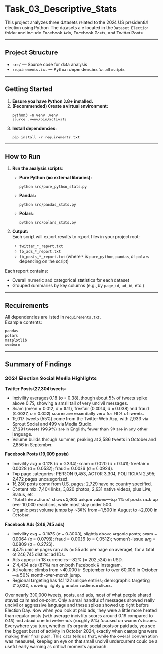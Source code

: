# Task_03_Descriptive_Stats

This project analyzes three datasets related to the 2024 US presidential election using Python. The datasets are located in the `Dataset_Election` folder and include Facebook Ads, Facebook Posts, and Twitter Posts.

---

## Project Structure

- `src/` — Source code for data analysis
- `requirements.txt` — Python dependencies for all scripts

---

## Getting Started

1. **Ensure you have Python 3.8+ installed.**
2. **(Recommended) Create a virtual environment:**
   ```
   python3 -m venv .venv
   source .venv/bin/activate
   ```
3. **Install dependencies:**
   ```
   pip install -r requirements.txt
   ```

---

## How to Run

1. **Run the analysis scripts**:

    - **Pure Python (no external libraries):**
      ```
      python src/pure_python_stats.py
      ```
    - **Pandas:**
      ```
      python src/pandas_stats.py
      ```
    - **Polars:**
      ```
      python src/polars_stats.py
      ```

2. **Output:**  
   Each script will export results to report files in your project root:
   - `twitter_*_report.txt`
   - `fb_ads_*_report.txt`
   - `fb_posts_*_report.txt`
   (where `*` is `pure_python`, `pandas`, or `polars` depending on the script)

Each report contains:
- Overall numeric and categorical statistics for each dataset
- Grouped summaries by key columns (e.g., by `page_id`, `ad_id`, etc.)

---

## Requirements

All dependencies are listed in `requirements.txt`.  
Example contents:
```txt
pandas
polars
matplotlib
seaborn
```

---

## Summary of Findings

### 2024 Election Social Media Highlights

**Twitter Posts (27,304 tweets)**
- Incivility averages 0.18 (σ = 0.38), though about 5% of tweets spike above 0.75, showing a small tail of very uncivil messages.
- Scam (mean = 0.012, σ = 0.11), freefair (0.0014, σ = 0.038) and fraud (0.0027, σ = 0.052) scores are essentially zero for 99% of tweets.
- 15,017 tweets (55%) come from the Twitter Web App, with 2,933 via Sprout Social and 499 via Media Studio.
- 27,281 tweets (99.9%) are in English; fewer than 30 are in any other language.
- Volume builds through summer, peaking at 3,586 tweets in October and 2,856 in September.

**Facebook Posts (19,009 posts)**
- Incivility avg = 0.128 (σ = 0.334); scam = 0.020 (σ = 0.141); freefair = 0.0028 (σ = 0.0532); fraud = 0.0086 (σ = 0.0924).
- Top page categories: PERSON 9,453, ACTOR 3,304, POLITICIAN 2,595; 2,472 pages uncategorized.
- 16,280 posts come from U.S. pages; 2,729 have no country specified.
- Content mix: 7,404 links, 3,820 photos, 2,931 native videos, plus Live, Status, etc.
- “Total Interactions” shows 5,665 unique values—top 1% of posts rack up over 10,000 reactions, while most stay under 500.
- Organic post volume jumps by ~30% from ~1,500 in August to ~2,000 in October.

**Facebook Ads (246,745 ads)**
- Incivility avg = 0.1875 (σ = 0.3903), slightly above organic posts; scam = 0.0064 (σ = 0.0798); fraud = 0.0026 (σ = 0.0512); women’s-issue avg = 0.0809 (σ = 0.2726).
- 4,475 unique pages ran ads (≈ 55 ads per page on average), for a total of 246,745 distinct ad IDs.
- Ads appear in 18 currencies—82% (≈ 202,524) in USD.
- 214,434 ads (87%) ran on both Facebook & Instagram.
- Ad volume climbs from ~40,000 in September to over 60,000 in October—a 50% month-over-month jump.
- Regional targeting has 141,122 unique entries; demographic targeting 215,622, showing highly granular audience slices.

Over nearly 300,000 tweets, posts, and ads, most of what people shared stayed calm and on‐point. Only a small handful of messages showed really uncivil or aggressive language and those spikes showed up right before Election Day. Now when you look at paid ads, they were a little more heated than regular posts (with average incivility scores around 0.19 compared to 0.13) and about one in twelve ads (roughly 8%) focused on women’s issues. Everywhere you turn, whether it’s organic social posts or paid ads, you see the biggest burst of activity in October 2024, exactly when campaigns were making their final push. This data tells us that, while the overall conversation was measured, keeping an eye on that small uncivil undercurrent could be a useful early warning as critical moments approach.





